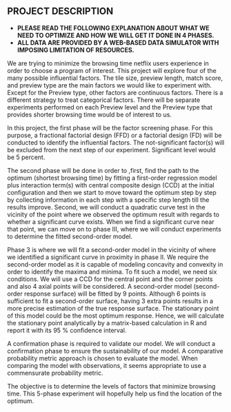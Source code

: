 
## PROJECT DESCRIPTION
* **PLEASE READ THE FOLLOWING EXPLANATION ABOUT WHAT WE NEED TO OPTIMIZE AND HOW WE WILL GET IT DONE IN 4 PHASES.** 
* **ALL DATA ARE PROVIDED BY A WEB-BASED DATA SIMULATOR WITH IMPOSING LIMITATION OF RESOURCES.**

We are trying to minimize the browsing time netflix users experience in order to choose a program of interest.  This project will explore four of the many possible influential factors. The tile size, preview length, match score, and preview type are the main factors we would like to experiment with. Except for the Preview type, other factors are continuous factors. There is a different strategy to treat categorical factors. There will be separate experiments performed on each Preview level and the Preview type that provides shorter browsing time would be of interest to us.

In this project, the first phase will be the factor screening phase. For this purpose, a fractional factorial design (FFD) or a factorial design (FD) will be conducted to identify the influential factors. The not-significant factor(s) will be excluded from the next step of our experiment. Significant level would be 5 percent.

The second phase will be done in order to ,first, find the path to the optimum (shortest browsing time) by fitting a first-order regression model plus interaction term(s) with central composite design (CCD) at the initial configuration and then we start to move toward the optimum step by step by collecting information in each step with a specific step length till the results improve. Second, we will conduct a quadratic curve test in the vicinity of the point where we observed the optimum result with regards to whether a significant curve exists. When we find a significant curve near that point, we can move on to phase III, where we will conduct experiments to determine the fitted second-order model.

Phase 3 is where we will fit a second-order model in the vicinity of where we identified a significant curve in proximity in phase II. We require the second-order model as it is capable of modeling concavity and convexity in order to identify the maxima and minima. To fit such a model, we need six conditions. We will use a CCD for the central point and the corner points and also 4 axial points will be considered. A second-order model (second-order response surface) will be fitted by 9 points. Although 6 points is sufficient to fit a second-order surface, having 3 extra points results in a more precise estimation of the true response surface. The stationary point of this model could be the most optimum response. Hence, we will calculate the stationary point analytically by a matrix-based calculation in R and report it with its 95 % confidence interval.

A confirmation phase is required to validate our model. We will conduct a confirmation phase to ensure the sustainability of our model. A comparative probability metric approach is chosen to evaluate the model. When comparing the model with observations, it seems appropriate to use a commensurate probability metric.

The objective is to determine the levels of factors that minimize browsing time. This 5-phase experiment will hopefully help us find the location of the optimum.



